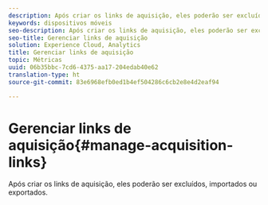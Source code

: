 ```yaml
---
description: Após criar os links de aquisição, eles poderão ser excluídos, importados ou exportados.
keywords: dispositivos móveis
seo-description: Após criar os links de aquisição, eles poderão ser excluídos, importados ou exportados.
seo-title: Gerenciar links de aquisição
solution: Experience Cloud, Analytics
title: Gerenciar links de aquisição
topic: Métricas
uuid: 06b35bbc-7cd6-4375-aa17-204edab40e62
translation-type: ht
source-git-commit: 83e6968efb0ed1b4ef504286c6cb2e8e4d2eaf94

---
```



# Gerenciar links de aquisição{#manage-acquisition-links}

Após criar os links de aquisição, eles poderão ser excluídos, importados ou exportados.

